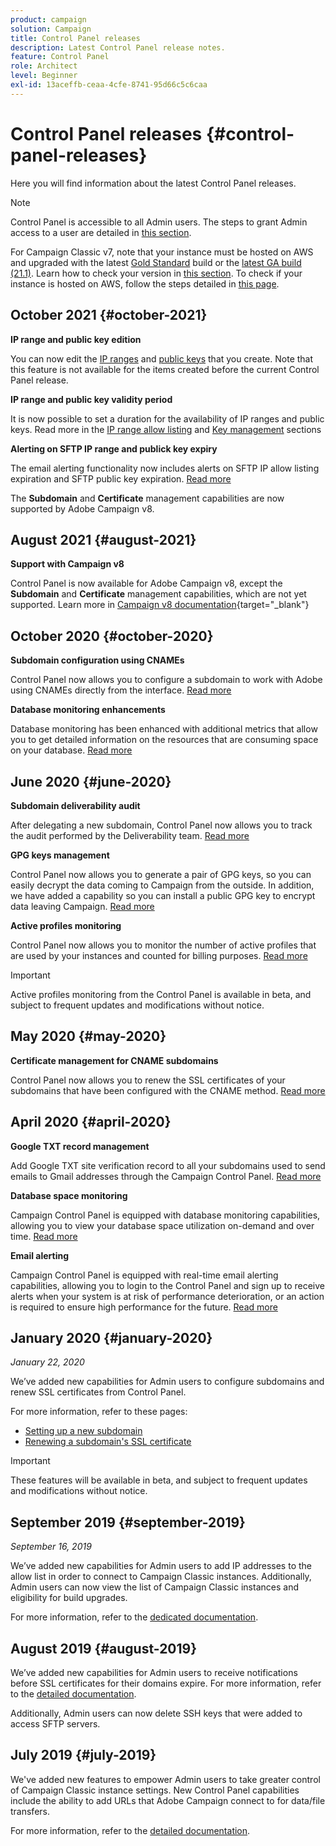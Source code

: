 ```yaml
---
product: campaign
solution: Campaign 
title: Control Panel releases
description: Latest Control Panel release notes.
feature: Control Panel
role: Architect
level: Beginner
exl-id: 13aceffb-ceaa-4cfe-8741-95d66c5c6caa
---
```

# Control Panel releases {#control-panel-releases}

Here you will find information about the latest Control Panel releases.

>[!NOTE]
>
>Control Panel is accessible to all Admin users. The steps to grant Admin access to a user are detailed in [this section](https://experienceleague.adobe.com/docs/control-panel/using/discover-control-panel/managing-permissions.html#discover-control-panel).
>
>For Campaign Classic v7, note that your instance must be hosted on AWS and upgraded with the latest [Gold Standard](https://experienceleague.adobe.com/docs/campaign-classic/using/release-notes/gs-release/gs-overview.html) build or the [latest GA build (21.1)](https://experienceleague.adobe.com/docs/campaign-classic/using/release-notes/latest-release.html#release-notes). Learn how to check your version in [this section](https://experienceleague.adobe.com/docs/campaign-classic/using/getting-started/starting-with-adobe-campaign/launching-adobe-campaign.html#getting-your-campaign-version). To check if your instance is hosted on AWS, follow the steps detailed in [this page](faq.md).

## October 2021 {#october-2021}

**IP range and public key edition**

You can now edit the [IP ranges](../../sftp/using/ip-range-allow-listing.md#editing-ip-ranges) and [public keys](../../sftp/using/key-management.md#editing-public-keys) that you create. Note that this feature is not available for the items created before the current Control Panel release.

**IP range and public key validity period**

It is now possible to set a duration for the availability of IP ranges and public keys. Read more in the [IP range allow listing](../../sftp/using/ip-range-allow-listing.md#adding-ip-addresses-allow-list) and [Key management](../../sftp/using/key-management.md#installing-ssh-key) sections

**Alerting on SFTP IP range and publick key expiry**

The email alerting functionality now includes alerts on SFTP IP allow listing expiration and SFTP public key expiration. [Read more](performance-monitoring/using/email-alerting.md)

The **Subdomain** and **Certificate** management capabilities are now supported by Adobe Campaign v8.

## August 2021 {#august-2021}

**Support with Campaign v8**

Control Panel is now available for Adobe Campaign v8, except the **Subdomain** and **Certificate** management capabilities, which are not yet supported. Learn more in [Campaign v8 documentation](https://experienceleague.adobe.com/docs/campaign/campaign-v8/deploy/self-service.html){target="_blank"}

## October 2020 {#october-2020}

**Subdomain configuration using CNAMEs**

Control Panel now allows you to configure a subdomain to work with Adobe using CNAMEs directly from the interface. [Read more](subdomains-certificates/using/setting-up-new-subdomain.md)

**Database monitoring enhancements**

Database monitoring has been enhanced with additional metrics that allow you to get detailed information on the resources that are consuming space on your database. [Read more](performance-monitoring/using/database-monitoring.md)

## June 2020 {#june-2020}

**Subdomain deliverability audit**

After delegating a new subdomain, Control Panel now allows you to track the audit performed by the Deliverability team. [Read more](subdomains-certificates/using/setting-up-new-subdomain.md)

**GPG keys management** 

Control Panel now allows you to generate a pair of GPG keys, so you can easily decrypt the data coming to Campaign from the outside. In addition, we have added a capability so you can install a public GPG key to encrypt data leaving Campaign. [Read more](instances-settings/using/gpg-keys-management.md)

**Active profiles monitoring**

Control Panel now allows you to monitor the number of active profiles that are used by your instances and counted for billing purposes. [Read more](performance-monitoring/using/active-profiles-monitoring.md)

>[!IMPORTANT]
>
>Active profiles monitoring from the Control Panel is available in beta, and subject to frequent updates and modifications without notice.

## May 2020 {#may-2020}

**Certificate management for CNAME subdomains**

Control Panel now allows you to renew the SSL certificates of your subdomains that have been configured with the CNAME method. [Read more](subdomains-certificates/using/renewing-subdomain-certificate.md)

## April 2020 {#april-2020}

**Google TXT record management**

Add Google TXT site verification record to all your subdomains used to send emails to Gmail addresses through the Campaign Control Panel. [Read more](subdomains-certificates/using/managing-txt-records.md)

**Database space monitoring**

Campaign Control Panel is equipped with database monitoring capabilities, allowing you to view your database space utilization on-demand and over time. [Read more](performance-monitoring/using/database-monitoring.md)

**Email alerting**

Campaign Control Panel is equipped with real-time email alerting capabilities, allowing you to login to the Control Panel and sign up to receive alerts when your system is at risk of performance deterioration, or an action is required to ensure high performance for the future. [Read more](performance-monitoring/using/email-alerting.md)

## January 2020 {#january-2020}

*January 22, 2020*

We’ve added new capabilities for Admin users to configure subdomains and renew SSL certificates from Control Panel.

For more information, refer to these pages:
* [Setting up a new subdomain](subdomains-certificates/using/setting-up-new-subdomain.md)
* [Renewing a subdomain's SSL certificate](subdomains-certificates/using/renewing-subdomain-certificate.md)

>[!IMPORTANT]
>
>These features will be available in beta, and subject to frequent updates and modifications without notice.

## September 2019 {#september-2019}

*September 16, 2019*

We’ve added new capabilities for Admin users to add IP addresses to the allow list in order to connect to Campaign Classic instances.
Additionally, Admin users can now view the list of Campaign Classic instances and eligibility for build upgrades.

For more information, refer to the [dedicated documentation](instances-settings/using/ip-allow-listing-instance-access.md).

## August 2019 {#august-2019}

We’ve added new capabilities for Admin users to receive notifications before SSL certificates for their domains expire. For more information, refer to the [detailed documentation](subdomains-certificates/using/monitoring-ssl-certificates.md).

Additionally, Admin users can now delete SSH keys that were added to access SFTP servers.

## July 2019 {#july-2019}

We've added new features to empower Admin users to take greater control of Campaign Classic instance settings. New Control Panel capabilities include the ability to add URLs that Adobe Campaign connect to for data/file transfers.

For more information, refer to the [detailed documentation](instances-settings/using/url-permissions.md).
